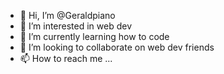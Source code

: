 - 👋 Hi, I’m @Geraldpiano
- 👀 I’m interested in web dev
- 🌱 I’m currently learning how to code 
- 💞️ I’m looking to collaborate on web dev friends
- 📫 How to reach me ...

<!---
Geraldpiano/Geraldpiano is a ✨ special ✨ repository because its `README.md` (this file) appears on your GitHub profile.
You can click the Preview link to take a look at your changes.
--->
